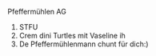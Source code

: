 Pfeffermühlen AG

1. STFU
2. Crem dini Turtles mit Vaseline ih
3. De Pfeffermühlenmann chunt für dich:)
